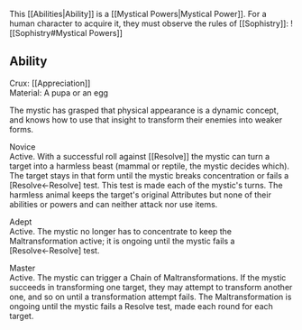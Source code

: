 This [[Abilities|Ability]] is a [[Mystical Powers|Mystical Power]]. For a human character to acquire it, they must observe the rules of [[Sophistry]]:
![[Sophistry#Mystical Powers]]
## Ability
Crux: [[Appreciation]]<br>Material: A pupa or an egg

The mystic has grasped that physical appearance is a dynamic concept, and knows how to use that insight to transform their enemies into weaker forms.

Novice<br>Active. With a successful roll against [[Resolve]] the mystic can turn a target into a harmless beast (mammal or reptile, the mystic decides which). The target stays in that form until the mystic breaks concentration or fails a \[Resolve←Resolve\] test. This test is made each of the mystic's turns. The harmless animal keeps the target's original Attributes but none of their abilities or powers and can neither attack nor use items.

Adept<br>Active. The mystic no longer has to concentrate to keep the Maltransformation active; it is ongoing until the mystic fails a \[Resolve←Resolve\] test.

Master<br>Active. The mystic can trigger a Chain of Maltransformations. If the mystic succeeds in transforming one target, they may attempt to transform another one, and so on until a transformation attempt fails. The Maltransformation is ongoing until the mystic fails a Resolve test, made each round for each target.